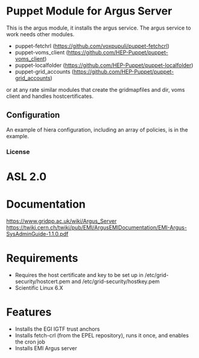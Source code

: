 # Puppet Module for Argus Server #

This is the argus module, it installs the argus service. The argus service to work needs other modules.

* puppet-fetchrl (https://github.com/voxpupuli/puppet-fetchcrl)
* puppet-voms_client (https://github.com/HEP-Puppet/puppet-voms_client)
* puppet-localfolder (https://github.com/HEP-Puppet/puppet-localfolder)
* puppet-grid_accounts (https://github.com/HEP-Puppet/puppet-grid_accounts)

or at any rate similar modules that create the gridmapfiles and dir, voms client and handles hostcertificates.

## Configuration

An example of hiera configuration, including an array of policies, is in the example.

### License
ASL 2.0
=======
Documentation
=========================
https://www.gridpp.ac.uk/wiki/Argus_Server
https://twiki.cern.ch/twiki/pub/EMI/ArgusEMIDocumentation/EMI-Argus-SysAdminGuide-1.1.0.pdf

Requirements
=========================
- Requires the host certificate and key to be set up in /etc/grid-security/hostcert.pem and /etc/grid-security/hostkey.pem
- Scientific Linux 6.X

Features
=========================
- Installs the EGI IGTF trust anchors
- Installs fetch-crl (from the EPEL repository), runs it once, and enables the cron job
- Installs EMI Argus server
